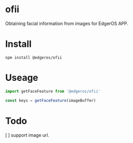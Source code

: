# ofii
Obtaining facial information from images for EdgerOS APP.

# Install
```shell
npm install @edgeros/ofii
```

# Useage

```typescript
import getFaceFeature from '@edgeros/ofii'

const keys = getFaceFeature(imageBuffer)
```

# Todo
[ ] support image url.

